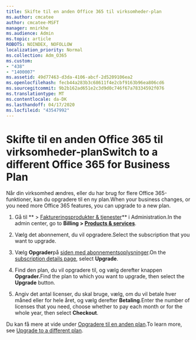 ```yaml
---
title: Skifte til en anden Office 365 til virksomheder-plan
ms.author: cmcatee
author: cmcatee-MSFT
manager: mnirkhe
ms.audience: Admin
ms.topic: article
ROBOTS: NOINDEX, NOFOLLOW
localization_priority: Normal
ms.collection: Adm_O365
ms.custom:
- "438"
- "1400007"
ms.assetid: 49d77463-d3da-4106-abcf-2d5209106ea2
ms.openlocfilehash: fecb44a283b3c68611f4e2cbf9163b96ea806cd6
ms.sourcegitcommit: 9b2b162ad651e2c3d9d0c746f67a78334592f076
ms.translationtype: MT
ms.contentlocale: da-DK
ms.lasthandoff: 04/17/2020
ms.locfileid: "43547992"
---
```

# <a name="switch-to-a-different-office-365-for-business-plan"></a><span data-ttu-id="4c7b0-102">Skifte til en anden Office 365 til virksomheder-plan</span><span class="sxs-lookup"><span data-stu-id="4c7b0-102">Switch to a different Office 365 for Business Plan</span></span>

<span data-ttu-id="4c7b0-103">Når din virksomhed ændres, eller du har brug for flere Office 365-funktioner, kan du opgradere til en ny plan.</span><span class="sxs-lookup"><span data-stu-id="4c7b0-103">When your business changes, or you need more Office 365 features, you can upgrade to a new plan.</span></span>
  
1. <span data-ttu-id="4c7b0-104">Gå til \*\* \> [Faktureringsprodukter & tjenester](https://go.microsoft.com/fwlink/p/?linkid=842054)\*\* i Administration.</span><span class="sxs-lookup"><span data-stu-id="4c7b0-104">In the admin center, go to **Billing \> [Products & services](https://go.microsoft.com/fwlink/p/?linkid=842054)**.</span></span>

2. <span data-ttu-id="4c7b0-105">Vælg det abonnement, du vil opgradere.</span><span class="sxs-lookup"><span data-stu-id="4c7b0-105">Select the subscription that you want to upgrade.</span></span>

3. <span data-ttu-id="4c7b0-106">Vælg **Opgrader**på [siden med abonnementsoplysninger](https://admin.microsoft.com/AdminPortal/Home#/subscriptions/webdirect%252F0dbaa202-d590-4529-98c2-a5e2ebaac702).</span><span class="sxs-lookup"><span data-stu-id="4c7b0-106">On the [subscription details page](https://admin.microsoft.com/AdminPortal/Home#/subscriptions/webdirect%252F0dbaa202-d590-4529-98c2-a5e2ebaac702), select **Upgrade**.</span></span>

4. <span data-ttu-id="4c7b0-107">Find den plan, du vil opgradere til, og vælg derefter knappen **Opgrader.**</span><span class="sxs-lookup"><span data-stu-id="4c7b0-107">Find the plan to which you want to upgrade, then select the **Upgrade** button.</span></span>

5. <span data-ttu-id="4c7b0-108">Angiv det antal licenser, du skal bruge, vælg, om du vil betale hver måned eller for hele året, og vælg derefter **Betaling**.</span><span class="sxs-lookup"><span data-stu-id="4c7b0-108">Enter the number of licenses that you need, choose whether to pay each month or for the whole year, then select **Checkout**.</span></span>

<span data-ttu-id="4c7b0-109">Du kan få mere at vide under [Opgradere til en anden plan](https://docs.microsoft.com/office365/admin/subscriptions-and-billing/upgrade-to-different-plan).</span><span class="sxs-lookup"><span data-stu-id="4c7b0-109">To learn more, see [Upgrade to a different plan](https://docs.microsoft.com/office365/admin/subscriptions-and-billing/upgrade-to-different-plan).</span></span>
